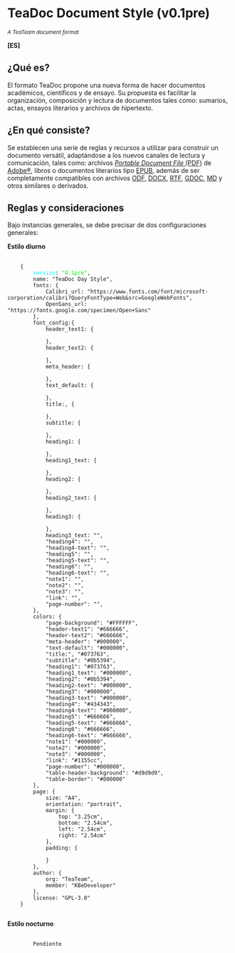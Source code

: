 # TeaDoc Document Style (v0.1pre)
<small>*A TeaTeam document format*</small>

**[ES]**

¿Qué es?
--------
El formato TeaDoc propone una nueva forma de hacer documentos académicos, científicos y de ensayo. Su propuesta es facilitar la organización, composición y lectura de documentos tales como: sumarios, actas, ensayos literarios y archivos de hipertexto.

¿En qué consiste?
-----------------
Se establecen una serie de reglas y recursos a utilizar para construir un documento versátil, adaptándose a los nuevos canales de lectura y comunicación, tales como: archivos <a href="https://acrobat.adobe.com/la/es/acrobat/about-adobe-pdf.html" target="_blank">*Portable Document File* (PDF)</a> de <a href="https://adobe.com/" target="_blank">Adobe&reg;</a>, libros o documentos literarios tipo <a href="https://www.w3.org/publishing/groups/epub3-cg/" target="_blank">EPUB</a>, además de ser completamente compatibles con archivos <a href="https://www.oasis-open.org/committees/tc_home.php?wg_abbrev=office" target="_blank">ODF</a>, <a href="https://www.ecma-international.org/publications/standards/Ecma-376.htm" target="_blank">DOCX</a>, <a href="https://docs.microsoft.com/en-us/windows/desktop/msi/rtf-type" target="_blank">RTF</a>, <a href="https://www.google.com/docs/about/" target="_blank">GDOC</a>, <a href="https://daringfireball.net/projects/markdown/" target="_blank">MD</a> y otros similares o derivados.

Reglas y consideraciones
------------------------
Bajo instancias generales, se debe precisar de dos configuraciones generales:

**Estilo diurno**

<pre>
    <code>
    {
        <span style="color:cyan">version</span>: <span style="color:lime">"0.1pre"</span>,
        name: "TeaDoc Day Style",
        fonts: {
            Calibri_url: "https://www.fonts.com/font/microsoft-corporation/calibri?QueryFontType=Web&src=GoogleWebFonts", 
            OpenSans_url: "https://fonts.google.com/specimen/Open+Sans"
        },            
        font_config:{
            header_text1: {

            },
            header_text2: {

            },
            meta_header: {

            },
            text_default: {

            },
            title:, {

            },
            subtitle: {

            },
            heading1: {

            },
            heading1_text: {

            },
            heading2: {

            },
            heading2_text: {

            },
            heading3: {

            },
            heading3_text: "",
            "heading4": "",
            "heading4-text": "",
            "heading5": "",
            "heading5-text": "",
            "heading6": "",
            "heading6-text": "",
            "note1": "",
            "note2": "",
            "note3": "",
            "link": "",
            "page-number": "",
        },
        colors: {
            "page-background": "#FFFFFF",
            "header-text1": "#666666",
            "header-text2": "#666666",
            "meta-header": "#000000",
            "text-default": "#000000",
            "title:", "#073763",
            "subtitle": "#0b5394",
            "heading1": "#073763",
            "heading1_text": "#000000",
            "heading2": "#0b5394",
            "heading2-text": "#000000",
            "heading3": "#000000",
            "heading3-text": "#000000",
            "heading4": "#434343",
            "heading4-text": "#000000",
            "heading5": "#666666",
            "heading5-text": "#666666",
            "heading6": "#666666",
            "heading6-text": "#666666",
            "note1": "#000000",
            "note2": "#000000",
            "note3": "#000000",
            "link": "#1155cc",
            "page-number": "#000000",
            "table-header-background": "#d9d9d9",
            "table-border": "#000000"
        },
        page: {
            size: "A4",
            orientation: "portrait",
            margin: {
                top: "3.25cm",
                bottom: "2.54cm",
                left: "2.54cm",
                right: "2.54cm"
            },
            padding: {

            }
        },
        author: {
            org: "TeaTeam",
            member: "KBeDeveloper"
        },
        license: "GPL-3.0"
    }
    </code>
</pre>
    
**Estilo nocturno**
<pre>
    <code>
        Pendiente
    </code>
</pre>